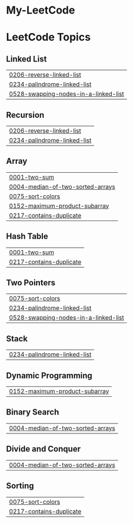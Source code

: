 # My-LeetCode
<!---LeetCode Topics Start-->
# LeetCode Topics
## Linked List
|  |
| ------- |
| [0206-reverse-linked-list](https://github.com/arnav1803/My-LeetCode/tree/master/0206-reverse-linked-list) |
| [0234-palindrome-linked-list](https://github.com/arnav1803/My-LeetCode/tree/master/0234-palindrome-linked-list) |
| [0528-swapping-nodes-in-a-linked-list](https://github.com/arnav1803/My-LeetCode/tree/master/0528-swapping-nodes-in-a-linked-list) |
## Recursion
|  |
| ------- |
| [0206-reverse-linked-list](https://github.com/arnav1803/My-LeetCode/tree/master/0206-reverse-linked-list) |
| [0234-palindrome-linked-list](https://github.com/arnav1803/My-LeetCode/tree/master/0234-palindrome-linked-list) |
## Array
|  |
| ------- |
| [0001-two-sum](https://github.com/arnav1803/My-LeetCode/tree/master/0001-two-sum) |
| [0004-median-of-two-sorted-arrays](https://github.com/arnav1803/My-LeetCode/tree/master/0004-median-of-two-sorted-arrays) |
| [0075-sort-colors](https://github.com/arnav1803/My-LeetCode/tree/master/0075-sort-colors) |
| [0152-maximum-product-subarray](https://github.com/arnav1803/My-LeetCode/tree/master/0152-maximum-product-subarray) |
| [0217-contains-duplicate](https://github.com/arnav1803/My-LeetCode/tree/master/0217-contains-duplicate) |
## Hash Table
|  |
| ------- |
| [0001-two-sum](https://github.com/arnav1803/My-LeetCode/tree/master/0001-two-sum) |
| [0217-contains-duplicate](https://github.com/arnav1803/My-LeetCode/tree/master/0217-contains-duplicate) |
## Two Pointers
|  |
| ------- |
| [0075-sort-colors](https://github.com/arnav1803/My-LeetCode/tree/master/0075-sort-colors) |
| [0234-palindrome-linked-list](https://github.com/arnav1803/My-LeetCode/tree/master/0234-palindrome-linked-list) |
| [0528-swapping-nodes-in-a-linked-list](https://github.com/arnav1803/My-LeetCode/tree/master/0528-swapping-nodes-in-a-linked-list) |
## Stack
|  |
| ------- |
| [0234-palindrome-linked-list](https://github.com/arnav1803/My-LeetCode/tree/master/0234-palindrome-linked-list) |
## Dynamic Programming
|  |
| ------- |
| [0152-maximum-product-subarray](https://github.com/arnav1803/My-LeetCode/tree/master/0152-maximum-product-subarray) |
## Binary Search
|  |
| ------- |
| [0004-median-of-two-sorted-arrays](https://github.com/arnav1803/My-LeetCode/tree/master/0004-median-of-two-sorted-arrays) |
## Divide and Conquer
|  |
| ------- |
| [0004-median-of-two-sorted-arrays](https://github.com/arnav1803/My-LeetCode/tree/master/0004-median-of-two-sorted-arrays) |
## Sorting
|  |
| ------- |
| [0075-sort-colors](https://github.com/arnav1803/My-LeetCode/tree/master/0075-sort-colors) |
| [0217-contains-duplicate](https://github.com/arnav1803/My-LeetCode/tree/master/0217-contains-duplicate) |
<!---LeetCode Topics End-->